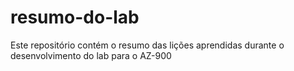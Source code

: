 # resumo-do-lab
Este repositório contém o resumo das lições aprendidas durante o desenvolvimento do lab para o AZ-900
